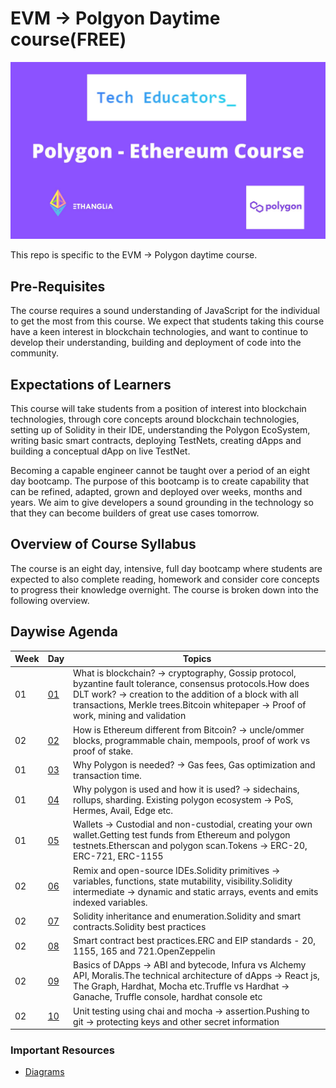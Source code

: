 # EVM -> Polgyon Daytime course(FREE)
![Hero Img](PolygonEthereum_Course.jpg)

This repo is specific to the EVM -> Polygon daytime course. 

## Pre-Requisites

The course requires a sound understanding of JavaScript for the individual to get the most from this course. We expect that students taking this course have a keen interest in blockchain technologies, and want to continue to develop their understanding, building and deployment of code into the community.

## Expectations of Learners

This course will take students from a position of interest into blockchain technologies, through core concepts around blockchain technologies, setting up of Solidity in their IDE, understanding the Polygon EcoSystem, writing basic smart contracts, deploying TestNets, creating dApps and building a conceptual dApp on live TestNet. 

Becoming a capable engineer cannot be taught over a period of an eight day bootcamp. The purpose of this bootcamp is to create capability that can be refined, adapted, grown and deployed over weeks, months and years. We aim to give developers a sound grounding in the technology so that they can become builders of great use cases tomorrow.

## Overview of Course Syllabus

The course is an eight day, intensive, full day bootcamp where students are expected to also complete reading, homework and consider core concepts to progress their knowledge overnight. The course is broken down into the following overview.

## Daywise Agenda


| Week | Day | Topics |
| --- | --- | --- |
| 01 | [01](https://github.com/Web3-courses/EVM_Polygon_Daytime/tree/main/Day_01) | What is blockchain? → cryptography, Gossip protocol, byzantine fault tolerance, consensus protocols.How does DLT work? → creation to the addition of a block with all transactions, Merkle trees.Bitcoin whitepaper → Proof of work, mining and validation | 
| 02 | [02](https://github.com/Web3-courses/EVM_Polygon_Daytime/tree/main/Day_02) | How is Ethereum different from Bitcoin? → uncle/ommer blocks, programmable chain, mempools, proof of work vs proof of stake. | 
| 01 | [03](https://github.com/Web3-courses/EVM_Polygon_Daytime/tree/main/Day_03) | Why Polygon is needed? → Gas fees, Gas optimization and transaction time. | 
| 01 | [04](https://github.com/Web3-courses/EVM_Polygon_Daytime/tree/main/Day_04) | Why polygon is used and how it is used? → sidechains, rollups, sharding. Existing polygon ecosystem → PoS, Hermes, Avail, Edge etc. | 
| 01 | [05](https://github.com/Web3-courses/EVM_Polygon_Daytime/tree/main/Day_05) | Wallets → Custodial and non-custodial, creating your own wallet.Getting test funds from Ethereum and polygon testnets.Etherscan and polygon scan.Tokens → ERC-20, ERC-721, ERC-1155| 
| 02 | [06](https://github.com/Web3-courses/EVM_Polygon_Daytime/tree/main/Day_06) | Remix and open-source IDEs.Solidity primitives → variables, functions, state mutability, visibility.Solidity intermediate → dynamic and static arrays, events and emits indexed variables. | 
| 02 | [07](https://github.com/Web3-courses/EVM_Polygon_Daytime/tree/main/Day_07) | Solidity inheritance and enumeration.Solidity and smart contracts.Solidity best practices | 
| 02 | [08](https://github.com/Web3-courses/EVM_Polygon_Daytime/tree/main/Day_08) | Smart contract best practices.ERC and EIP standards - 20, 1155, 165 and 721.OpenZeppelin| 
| 02 | [09](https://github.com/Web3-courses/EVM_Polygon_Daytime/tree/main/Day_09) | Basics of DApps → ABI and bytecode, Infura vs Alchemy API, Moralis.The technical architecture of dApps → React js, The Graph, Hardhat, Mocha etc.Truffle vs Hardhat → Ganache, Truffle console, hardhat console etc | 
| 02 | [10](https://github.com/Web3-courses/EVM_Polygon_Daytime/tree/main/Day_10) | Unit testing using chai and mocha → assertion.Pushing to git → protecting keys and other secret information| 

### Important Resources

- [Diagrams](https://github.com/Web3-courses/Diagrams)





